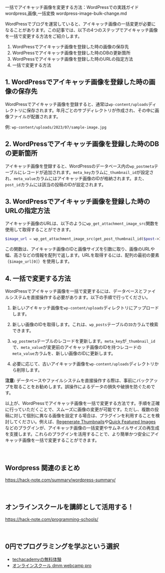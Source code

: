 一括でアイキャッチ画像を変更する方法：WordPressでの実践ガイド
wordpress,画像,一括変換
wordpress-image-bulk-change.md

WordPressでブログを運営していると、アイキャッチ画像の一括変更が必要になることがあります。この記事では、以下の4つのステップでアイキャッチ画像を一括で変更する方法をご紹介します。

1. WordPressでアイキャッチ画像を登録した時の画像の保存先
2. WordPressでアイキャッチ画像を登録した時のDBの更新箇所
3. WordPressでアイキャッチ画像を登録した時のURLの指定方法
4. 一括で変更する方法

## 1. WordPressでアイキャッチ画像を登録した時の画像の保存先

WordPressでアイキャッチ画像を登録すると、通常は`wp-content/uploads`ディレクトリに保存されます。年月ごとのサブディレクトリが作成され、その中に画像ファイルが配置されます。

例: `wp-content/uploads/2023/07/sample-image.jpg`

## 2. WordPressでアイキャッチ画像を登録した時のDBの更新箇所

アイキャッチ画像を登録すると、WordPressのデータベース内の`wp_postmeta`テーブルにレコードが追加されます。`meta_key`カラムに`_thumbnail_id`が設定され、`meta_value`カラムにはアイキャッチ画像のIDが格納されます。また、`post_id`カラムには該当の投稿のIDが設定されます。

## 3. WordPressでアイキャッチ画像を登録した時のURLの指定方法

アイキャッチ画像のURLは、以下のように`wp_get_attachment_image_src`関数を使用して取得することができます。

```php
$image_url = wp_get_attachment_image_src(get_post_thumbnail_id($post->ID), 'full');
```

この関数は、アイキャッチ画像のIDと画像サイズを引数に取り、画像のURLや幅、高さなどの情報を配列で返します。URLを取得するには、配列の最初の要素（`$image_url[0]`）を使用します。

## 4. 一括で変更する方法

WordPressでアイキャッチ画像を一括で変更するには、データベースとファイルシステムを直接操作する必要があります。以下の手順で行ってください。

1. 新しいアイキャッチ画像を`wp-content/uploads`ディレクトリにアップロードします。

2. 新しい画像のIDを取得します。これは、`wp_posts`テーブルの`ID`カラムで検索できます。

3. `wp_postmeta`テーブルのレコードを更新します。`meta_key`が`_thumbnail_id`で、`meta_value`が変更前のアイキャッチ画像のIDを持つレコードの`meta_value`カラムを、新しい画像のIDに更新します。

4. 必要に応じて、古いアイキャッチ画像を`wp-content/uploads`ディレクトリから削除します。

**注意:** データベースやファイルシステムを直接操作する際は、事前にバックアップを取ることをお勧めします。誤操作によるデータの損失や破損を防ぐためです。

以上が、WordPressでアイキャッチ画像を一括で変更する方法です。手順を正確に行っていただくことで、スムーズに画像の変更が可能です。ただし、複数の投稿に対して個別に異なる画像を設定する場合は、プラグインを利用することを検討してください。例えば、[Regenerate Thumbnails](https://wordpress.org/plugins/regenerate-thumbnails/)や[Quick Featured Images](https://wordpress.org/plugins/quick-featured-images/)などのプラグインが、アイキャッチ画像の一括変更やサムネイルサイズの再生成を支援します。これらのプラグインを活用することで、より簡単かつ安全にアイキャッチ画像を一括で変更することができます。

　

## Wordpress 関連のまとめ
https://hack-note.com/summary/wordpress-summary/

　

## オンラインスクールを講師として活用する！
https://hack-note.com/programming-schools/

　

## 0円でプログラミングを学ぶという選択
- [techacademyの無料体験](//af.moshimo.com/af/c/click?a_id=2612475&amp;p_id=1555&amp;pc_id=2816&amp;pl_id=22706&amp;url=https%3a%2f%2ftechacademy.jp%2fhtmlcss-trial%3futm_source%3dmoshimo%26utm_medium%3daffiliate%26utm_campaign%3dtextad)
- [オンラインスクール dmm webcamp pro](//af.moshimo.com/af/c/click?a_id=2612482&amp;p_id=1363&amp;pc_id=2297&amp;pl_id=39999&amp;guid=on)

